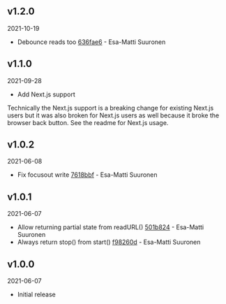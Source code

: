 ## v1.2.0

2021-10-19

-   Debounce reads too [636fae6](https://github.com/valu-digital/npm-packages/commit/636fae6) - Esa-Matti Suuronen

## v1.1.0

2021-09-28

-   Add Next.js support

Technically the Next.js support is a breaking change for existing Next.js users
but it was also broken for Next.js users as well because it broke the browser
back button. See the readme for Next.js usage.

## v1.0.2

2021-06-08

-   Fix focusout write [7618bbf](https://github.com/valu-digital/npm-packages/commit/7618bbf) - Esa-Matti Suuronen

## v1.0.1

2021-06-07

-   Allow returning partial state from readURL() [501b824](https://github.com/valu-digital/npm-packages/commit/501b824) - Esa-Matti Suuronen
-   Always return stop() from start() [f98260d](https://github.com/valu-digital/npm-packages/commit/f98260d) - Esa-Matti Suuronen

## v1.0.0

2021-06-07

-   Initial release
